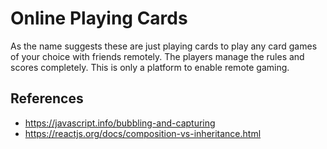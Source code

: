 # Online Playing Cards

As the name suggests these are just playing cards to play any card games of your choice with friends remotely. The players manage the rules and scores completely. This is only a platform to enable remote gaming.

## References

- https://javascript.info/bubbling-and-capturing
- https://reactjs.org/docs/composition-vs-inheritance.html
